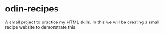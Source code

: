 # odin-recipes

A small project to practice my HTML skills. In this we will be creating a small recipe website to demonstrate this.